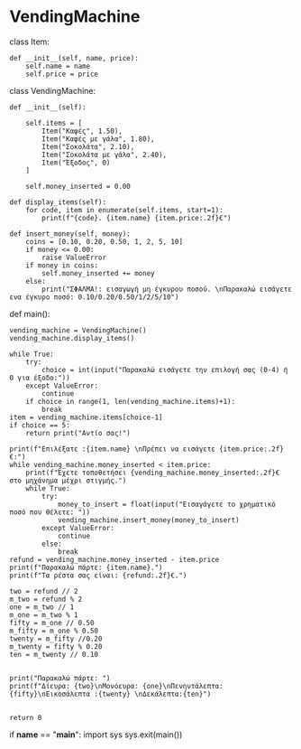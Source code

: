 # VendingMachine

class Item:

    def __init__(self, name, price):
        self.name = name
        self.price = price

class VendingMachine:

    def __init__(self):

        self.items = [
            Item("Καφές", 1.50),
            Item("Καφές με γάλα", 1.80),
            Item("Σοκολάτα", 2.10),
            Item("Σοκολάτα με γάλα", 2.40),
            Item("Έξοδος", 0)
        ]

        self.money_inserted = 0.00

    def display_items(self):
        for code, item in enumerate(self.items, start=1):
            print(f"{code}. {item.name} {item.price:.2f}€")

    def insert_money(self, money):
        coins = [0.10, 0.20, 0.50, 1, 2, 5, 10]
        if money <= 0.00:
            raise ValueError
        if money in coins:
            self.money_inserted += money
        else:
            print("ΣΦΑΛΜΑ!: εισαγωγή μη έγκυρου ποσού. \nΠαρακαλώ εισάγετε ενα έγκυρο ποσό: 0.10/0.20/0.50/1/2/5/10")

def main():

    vending_machine = VendingMachine()
    vending_machine.display_items()

    while True:
        try:
            choice = int(input("Παρακαλώ εισάγετε την επιλογή σας (0-4) ή 0 για έξοδο:"))
        except ValueError:
            continue
        if choice in range(1, len(vending_machine.items)+1):
            break
    item = vending_machine.items[choice-1]
    if choice == 5:
        return print("Αντίο σας!")

    print(f"Επιλέξατε :{item.name} \nΠρέπει να εισάγετε {item.price:.2f}€:")
    while vending_machine.money_inserted < item.price:
        print(f"Έχετε τοποθετήσει {vending_machine.money_inserted:.2f}€ στο μηχάνημα μέχρι στιγμής.")
        while True:
            try:
                money_to_insert = float(input("Εισαγάγετε το χρηματικό ποσό που θέλετε: "))
                vending_machine.insert_money(money_to_insert)
            except ValueError:
                continue
            else:
                break
    refund = vending_machine.money_inserted - item.price
    print(f"Παρακαλώ πάρτε: {item.name}.")
    print(f"Τα ρέστα σας είναι: {refund:.2f}€.")

    two = refund // 2
    m_two = refund % 2
    one = m_two // 1
    m_one = m_two % 1
    fifty = m_one // 0.50
    m_fifty = m_one % 0.50
    twenty = m_fifty //0.20
    m_twenty = fifty % 0.20
    ten = m_twenty // 0.10


    print("Παρακαλώ πάρτε: ")
    print(f"Δίευρα: {two}\nΜονόευρα: {one}\nΠενηντάλεπτα: {fifty}\nΕικοσάλεπτα :{twenty} \nΔεκάλεπτα:{ten}")


    return 0

if __name__ == "__main__":
    import sys
    sys.exit(main())
